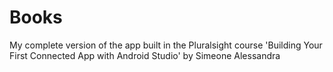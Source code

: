 # Books
My complete version of the app built in the Pluralsight course 'Building Your First Connected App with Android Studio'  by Simeone Alessandra
